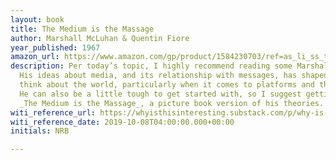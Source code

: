 ```yaml
---
layout: book
title: The Medium is the Massage
author: Marshall McLuhan & Quentin Fiore
year_published: 1967
amazon_url: https://www.amazon.com/gp/product/1584230703/ref=as_li_ss_tl?ie=UTF8&SubscriptionId=1MGPYB6YW3HWK55XCGG2&linkCode=ll1&tag=noahbrierdotc-20&linkId=9a6cb93a0ca4970dc4f5d475171ad55d
description: Per today’s topic, I highly recommend reading some Marshall McLuhan.
  His ideas about media, and its relationship with messages, has shaped the way I
  think about the world, particularly when it comes to platforms and their content.
  He can also be a little tough to get started with, so I suggest getting going with
  _The Medium is the Massage_, a picture book version of his theories. It’s great.
witi_reference_url: https://whyisthisinteresting.substack.com/p/why-is-this-interesting-the-musical
witi_reference_date: 2019-10-08T04:00:00.000+00:00
initials: NRB

---
```

